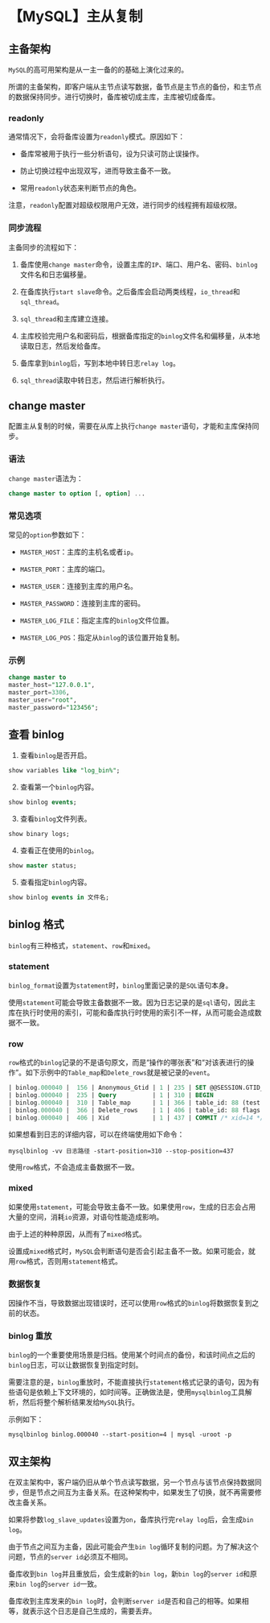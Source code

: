 # 【MySQL】主从复制


## 主备架构

`MySQL`的高可用架构是从一主一备的的基础上演化过来的。

所谓的主备架构，即客户端从主节点读写数据，备节点是主节点的备份，和主节点的数据保持同步。进行切换时，备库被切成主库，主库被切成备库。

### readonly

通常情况下，会将备库设置为`readonly`模式。原因如下：

- 备库常被用于执行一些分析语句，设为只读可防止误操作。

- 防止切换过程中出现双写，进而导致主备不一致。

- 常用`readonly`状态来判断节点的角色。

注意，`readonly`配置对超级权限用户无效，进行同步的线程拥有超级权限。

### 同步流程

主备同步的流程如下：

1. 备库使用`change master`命令，设置主库的`IP`、端口、用户名、密码、`binlog`文件名和日志偏移量。

2. 在备库执行`start slave`命令。之后备库会启动两类线程，`io_thread`和`sql_thread`。

3. `sql_thread`和主库建立连接。

4. 主库校验完用户名和密码后，根据备库指定的`binlog`文件名和偏移量，从本地读取日志，然后发给备库。

5. 备库拿到`binlog`后，写到本地中转日志`relay log`。

6. `sql_thread`读取中转日志，然后进行解析执行。


## change master

配置主从复制的时候，需要在从库上执行`change master`语句，才能和主库保持同步。

### 语法

`change master`语法为：

```sql
change master to option [, option] ...
```

### 常见选项

常见的`option`参数如下：

- `MASTER_HOST`：主库的主机名或者`ip`。

- `MASTER_PORT`：主库的端口。

- `MASTER_USER`：连接到主库的用户名。

- `MASTER_PASSWORD`：连接到主库的密码。

- `MASTER_LOG_FILE`：指定主库的`binlog`文件位置。

- `MASTER_LOG_POS`：指定从`binlog`的该位置开始复制。

### 示例

```sql
change master to
master_host="127.0.0.1",
master_port=3306,
master_user="root",
master_password="123456";
```


## 查看 binlog

1. 查看`binlog`是否开启。

```sql
show variables like "log_bin%";
```

2. 查看第一个`binlog`内容。

```sql
show binlog events;
```

3. 查看`binlog`文件列表。

```sql
show binary logs;
```

4. 查看正在使用的`binlog`。

```sql
show master status;
```

5. 查看指定`binlog`内容。

```sql
show binlog events in 文件名;
```


## binlog 格式

`binlog`有三种格式，`statement`、`row`和`mixed`。

### statement

`binlog_format`设置为`statement`时，`binlog`里面记录的是`SQL`语句本身。

使用`statement`可能会导致主备数据不一致。因为日志记录的是`sql`语句，因此主库在执行时使用的索引，可能和备库执行时使用的索引不一样，从而可能会造成数据不一致。

### row

`row`格式的`binlog`记录的不是语句原文，而是“操作的哪张表”和“对该表进行的操作”。如下示例中的`Table_map`和`Delete_rows`就是被记录的`event`。

```sql
| binlog.000040 |  156 | Anonymous_Gtid | 1 | 235 | SET @@SESSION.GTID_NEXT= 'ANONYMOUS' |
| binlog.000040 |  235 | Query          | 1 | 310 | BEGIN                                |
| binlog.000040 |  310 | Table_map      | 1 | 366 | table_id: 88 (test.t1)               |
| binlog.000040 |  366 | Delete_rows    | 1 | 406 | table_id: 88 flags: STMT_END_F       |
| binlog.000040 |  406 | Xid            | 1 | 437 | COMMIT /* xid=14 */                  |
```

如果想看到日志的详细内容，可以在终端使用如下命令：

```shell
mysqlbinlog -vv 日志路径 -start-position=310 --stop-position=437
```

使用`row`格式，不会造成主备数据不一致。


### mixed

如果使用`statement`，可能会导致主备不一致。如果使用`row`，生成的日志会占用大量的空间，消耗`io`资源，对语句性能造成影响。

由于上述的种种原因，从而有了`mixed`格式。

设置成`mixed`格式时，`MySQL`会判断语句是否会引起主备不一致。如果可能会，就用`row`格式，否则用`statement`格式。

### 数据恢复

因操作不当，导致数据出现错误时，还可以使用`row`格式的`binlog`将数据恢复到之前的状态。

### binlog 重放

`binlog`的一个重要使用场景是归档。使用某个时间点的备份，和该时间点之后的`binlog`日志，可以让数据恢复到指定时刻。

需要注意的是，`binlog`重放时，不能直接执行`statement`格式记录的语句，因为有些语句是依赖上下文环境的，如时间等。正确做法是，使用`mysqlbinlog`工具解析，然后将整个解析结果发给`MySQL`执行。

示例如下：

```shell
mysqlbinlog binlog.000040 --start-position=4 | mysql -uroot -p
```

## 双主架构

在双主架构中，客户端仍旧从单个节点读写数据，另一个节点与该节点保持数据同步，但是节点之间互为主备关系。在这种架构中，如果发生了切换，就不再需要修改主备关系。

如果将参数`log_slave_updates`设置为`on`，备库执行完`relay log`后，会生成`bin log`。

由于节点之间互为主备，因此可能会产生`bin log`循环复制的问题。为了解决这个问题，节点的`server id`必须互不相同。

备库收到`bin log`并且重放后，会生成新的`bin log`，新`bin log`的`server id`和原来`bin log`的`server id`一致。

备库收到主库发来的`bin log`时，会判断`server id`是否和自己的相等。如果相等，就表示这个日志是自己生成的，需要丢弃。

